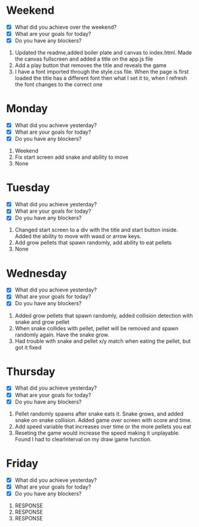# Weekend
- [x] What did you achieve over the weekend?
- [x] What are your goals for today?
- [x] Do you have any blockers?
1. Updated the readme,added boiler plate and canvas to index.html. Made the canvas fullscreen and added a title on the app.js file
2. Add a play button that removes the title and reveals the game
3. I have a font imported through the style.css file. When the page is first loaded the title has a different font then what I set it to, when I refresh the font changes to the correct one

# Monday
- [x] What did you achieve yesterday?
- [x] What are your goals for today?
- [x] Do you have any blockers?
1. Weekend 
2. Fix start screen add snake and ability to move
3. None

# Tuesday
- [x] What did you achieve yesterday?
- [x] What are your goals for today?
- [x] Do you have any blockers?
1. Changed start screen to a div with the title and start button inside. Added the ability to move with wasd or arrow keys.
2. Add grow pellets that spawn randomly, add ability to eat pellets
3. None

# Wednesday
- [x] What did you achieve yesterday?
- [x] What are your goals for today?
- [x] Do you have any blockers?
1. Added grow pellets that spawn randomly, added collision detection with snake and grow pellet
2. When snake collides with pellet, pellet will be removed and spawn randomly again. Have the snake grow.
3. Had trouble with snake and pellet x/y match when eating the pellet, but got it fixed

# Thursday
- [x] What did you achieve yesterday?
- [x] What are your goals for today?
- [x] Do you have any blockers?
1. Pellet randomly spawns after snake eats it. Snake grows, and added snake on snake collision. Added game over screen with score and time. 
2. Add speed variable that increases over time or the more pellets you eat
3. Reseting the game would increase the speed making it unplayable. Found I had to clearInterval on my draw game function.

# Friday
- [x] What did you achieve yesterday?
- [x] What are your goals for today?
- [x] Do you have any blockers?
1. RESPONSE
2. RESPONSE
3. RESPONSE

